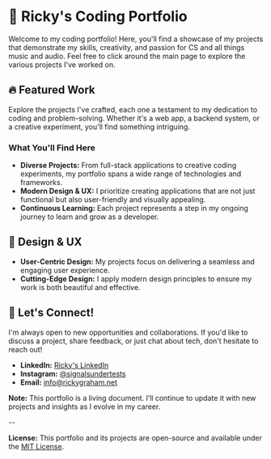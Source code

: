 # 🚀 Ricky's Coding Portfolio

Welcome to my coding portfolio! Here, you'll find a showcase of my projects that demonstrate my skills, creativity, and passion for CS and all things music and audio. Feel free to click around the main page to explore the various projects I've worked on.

## 🔥 Featured Work

Explore the projects I've crafted, each one a testament to my dedication to coding and problem-solving. Whether it's a web app, a backend system, or a creative experiment, you'll find something intriguing.

### What You'll Find Here

- **Diverse Projects:** From full-stack applications to creative coding experiments, my portfolio spans a wide range of technologies and frameworks.
- **Modern Design & UX:** I prioritize creating applications that are not just functional but also user-friendly and visually appealing.
- **Continuous Learning:** Each project represents a step in my ongoing journey to learn and grow as a developer.

## 🎨 Design & UX

- **User-Centric Design:** My projects focus on delivering a seamless and engaging user experience.
- **Cutting-Edge Design:** I apply modern design principles to ensure my work is both beautiful and effective.

## 💬 Let's Connect!

I'm always open to new opportunities and collaborations. If you'd like to discuss a project, share feedback, or just chat about tech, don't hesitate to reach out!

- **LinkedIn:** [Ricky's LinkedIn](https://linkedin.com/in/rickygraham)
- **Instagram:** [@signalsundertests](https://instagram.com/signalsundertests)
- **Email:** [info@rickygraham.net](mailto:info@rickygraham.net)

**Note:** This portfolio is a living document. I’ll continue to update it with new projects and insights as I evolve in my career.

--

**License:** This portfolio and its projects are open-source and available under the [MIT License](LICENSE).
